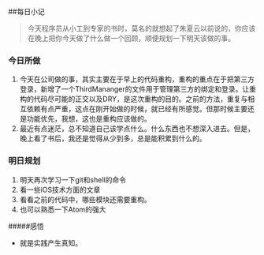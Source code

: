 ##每日小记

> 今天程序员从小工到专家的书时，莫名的就想起了朱夏云以前说的，你应该在晚上把你今天做了什么做一个回顾，顺便规划一下明天该做的事。


### 今日所做
1. 今天在公司做的事，其实主要在于早上的代码重构，重构的重点在于把第三方登录，新增了一个ThirdMananger的文件用于管理第三方的绑定和登录。让重构的代码尽可能的正交以及DRY，是这次重构的目的。之前的方法，重复与相互依赖有点严重，这点在刚开始做的时候，就已经有所感觉。但那时候主要还是功能优先，我想，这也是重构应该做的。
2. 最近有点迷茫，总不知道自己该学点什么。什么东西也不想深入进去。但是，晚上看了书后，我还是觉得从少到多，总是能积累到什么的。


### 明日规划

1. 明天再次学习一下git和shell的命令
2. 看一些iOS技术方面的文章
3. 看看之前的代码中，哪些模块还需要重构。
4. 也可以熟悉一下Atom的强大

#####感悟

*  就是实践产生真知。